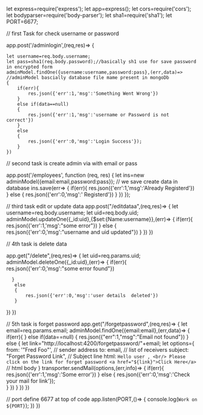 let express=require('express');
let app=express();
let cors=require('cors');
let bodyparser=require('body-parser');
let sha1=require('sha1');
let PORT=6677;

// first Task for check username or password

app.post('/adminlogin',(req,res)=>
{
    
    let username=req.body.username;
    let pass=sha1(req.body.password);//basically sh1 use for save password in encrypted form
    adminModel.findOne({username:username,password:pass},(err,data)=>   //adminModel bascially database file mame present in mongoDb
    {
        if(err){
            res.json({'err':1,'msg':'Something Went Wrong'})
        }
        else if(data==null)
        {
            res.json({'err':1,'msg':'username or Password is not correct'})
        }
        else 
        {
            res.json({'err':0,'msg':'Login Success'});
        }
    })


// second task is create admin via with email or pass

app.post('/employees', function (req, res) {
  let ins=new adminModel({email:email,password:pass}); // we save create data in database
  ins.save(err=>
    {
        if(err){
             res.json({'err':1,'msg':'Already Registerd'})
        }
      else 
        {
            res.json({'err':0,'msg':' Registerd'})
        }
   })
});

// third task edit or update data
app.post("/editdataa",(req,res)=>
{
    let username=req.body.username;
    let uid=req.body.uid;
   adminModel.updateOne({_id:uid},{$set:{Name:username}},(err)=>
    {
        if(err){
             res.json({'err':1,'msg':"some error"})
       }
        else 
        {
            res.json({'err':0,'msg':"username and uid updated"})
        }
    })
})

// 4th task is delete data

app.get("/delete",(req,res)=>
{
   let uid=req.params.uid;
  adminModel.deleteOne({_id:uid},(err)=>
   {
       if(err){
           res.json({'err':0,'msg':"some error found"})

      }
       else 
       {
           res.json({'err':0,'msg':'user details  deleted'})
       }
   })
})

// 5th task is forget password 
app.get("/forgetpassword",(req,res)=>
{
    let email=req.params.email;
    adminModel.findOne({email:email},(err,data)=>
    {
        if(err){
}
        else if(data==null)
        {
            res.json({"err":1,"msg":"Email not found"})
        }
        else 
        {
            let link="http://localhost:4200/forgetpassword/"+email;
            let options={
                from: '"Fred Foo"', // sender address
                to: email, // list of receivers
               subject: "Forget Password Link", // Subject line
               html: `Hello user , <br/>
                 Please click on the link for forget password <a href="${link}">Click Here</a>` // html body
                 }
                transporter.sendMail(options,(err,info)=>
                {
                    if(err){
                res.json({'err':1,'msg':'Some error'})
                    }
                    else 
                    {
                        res.json({'err':0,'msg':'Check your mail for link'});  
                    }
                }) 
        }
    })
})



// port define 6677 at top of code
app.listen(PORT,()=>
{
    console.log(`Work on ${PORT}`);
})
})

